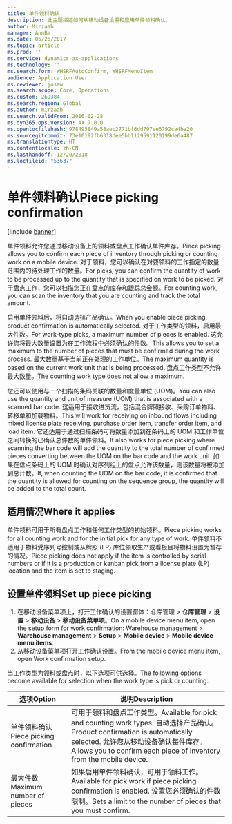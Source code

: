 ```yaml
---
title: 单件领料确认
description: 此主题描述如何从移动设备设置和应用单件领料确认。
author: Mirzaab
manager: AnnBe
ms.date: 05/26/2017
ms.topic: article
ms.prod: ''
ms.service: dynamics-ax-applications
ms.technology: ''
ms.search.form: WHSRFAutoConfirm, WHSRFMenuItem
audience: Application User
ms.reviewer: josaw
ms.search.scope: Core, Operations
ms.custom: 269384
ms.search.region: Global
ms.author: mirzaab
ms.search.validFrom: 2016-02-28
ms.dyn365.ops.version: AX 7.0.0
ms.openlocfilehash: 978495849a58aec2771bf6dd797ee6792ca4be20
ms.sourcegitcommit: 73e10192fb6318dee5bb1129591120199de6a487
ms.translationtype: HT
ms.contentlocale: zh-CN
ms.lasthandoff: 12/20/2018
ms.locfileid: "53637"
---
```

# <a name="piece-picking-confirmation"></a><span data-ttu-id="a43a9-103">单件领料确认</span><span class="sxs-lookup"><span data-stu-id="a43a9-103">Piece picking confirmation</span></span>

[!include [banner](../includes/banner.md)]

<span data-ttu-id="a43a9-104">单件领料允许您通过移动设备上的领料或盘点工作确认单件库存。</span><span class="sxs-lookup"><span data-stu-id="a43a9-104">Piece picking allows you to confirm each piece of inventory through picking or counting work on a mobile device.</span></span> <span data-ttu-id="a43a9-105">对于领料，您可以确认在对要领料的工作指定的数量范围内的待处理工作的数量。</span><span class="sxs-lookup"><span data-stu-id="a43a9-105">For picks, you can confirm the quantity of work to be processed up to the quantity that is specified on work to be picked.</span></span> <span data-ttu-id="a43a9-106">对于盘点工作，您可以扫描您正在盘点的库存和跟踪总金额。</span><span class="sxs-lookup"><span data-stu-id="a43a9-106">For counting work, you can scan the inventory that you are counting and track the total amount.</span></span>

<span data-ttu-id="a43a9-107">启用单件领料后，将自动选择产品确认。</span><span class="sxs-lookup"><span data-stu-id="a43a9-107">When you enable piece picking, product confirmation is automatically selected.</span></span> <span data-ttu-id="a43a9-108">对于工作类型的领料，启用最大件数。</span><span class="sxs-lookup"><span data-stu-id="a43a9-108">For work-type picks, a maximum number of pieces is enabled.</span></span> <span data-ttu-id="a43a9-109">这允许您将最大数量设置为在工作流程中必须确认的件数。</span><span class="sxs-lookup"><span data-stu-id="a43a9-109">This allows you to set a maximum to the number of pieces that must be confirmed during the work process.</span></span> <span data-ttu-id="a43a9-110">最大数量基于当前正在处理的工作单位。</span><span class="sxs-lookup"><span data-stu-id="a43a9-110">The maximum quantity is based on the current work unit that is being processed.</span></span> <span data-ttu-id="a43a9-111">盘点工作类型不允许最大数量。</span><span class="sxs-lookup"><span data-stu-id="a43a9-111">The counting work type does not allow a maximum.</span></span>

<span data-ttu-id="a43a9-112">您还可以使用与一个扫描的条码关联的数量和度量单位 (UOM)。</span><span class="sxs-lookup"><span data-stu-id="a43a9-112">You can also use the quantity and unit of measure (UOM) that is associated with a scanned bar code.</span></span> <span data-ttu-id="a43a9-113">这适用于接收进货流，包括混合牌照接收、采购订单物料、转移单和加载物料。</span><span class="sxs-lookup"><span data-stu-id="a43a9-113">This will work for receiving on inbound flows including mixed license plate receiving, purchase order item, transfer order item, and load item.</span></span> <span data-ttu-id="a43a9-114">它还适用于通过扫描条码可将数量添加到在条码上的 UOM 和工作单位之间转换的已确认总件数的单件领料。</span><span class="sxs-lookup"><span data-stu-id="a43a9-114">It also works for piece picking where scanning the bar code will add the quantity to the total number of confirmed pieces converting between the UOM on the bar code and the work unit.</span></span> <span data-ttu-id="a43a9-115">如果在盘点条码上的 UOM 时确认对序列组上的盘点允许该数量，则该数量将被添加到总计数。</span><span class="sxs-lookup"><span data-stu-id="a43a9-115">If, when counting the UOM on the bar code, it is confirmed that the quantity is allowed for counting on the sequence group, the quantity will be added to the total count.</span></span>

## <a name="where-it-applies"></a><span data-ttu-id="a43a9-116">适用情况</span><span class="sxs-lookup"><span data-stu-id="a43a9-116">Where it applies</span></span>

<span data-ttu-id="a43a9-117">单件领料可用于所有盘点工作和任何工作类型的初始领料。</span><span class="sxs-lookup"><span data-stu-id="a43a9-117">Piece picking works for all counting work and for the initial pick for any type of work.</span></span> <span data-ttu-id="a43a9-118">单件领料不适用于物料受序列号控制或从牌照 (LP) 库位领取生产或看板且将物料设置为暂存的情况。</span><span class="sxs-lookup"><span data-stu-id="a43a9-118">Piece picking does not apply if the item is controlled by serial numbers or if it is a production or kanban pick from a license plate (LP) location and the item is set to staging.</span></span>

## <a name="set-up-piece-picking"></a><span data-ttu-id="a43a9-119">设置单件领料</span><span class="sxs-lookup"><span data-stu-id="a43a9-119">Set up piece picking</span></span>

1.  <span data-ttu-id="a43a9-120">在移动设备菜单项上，打开工作确认的设置窗体：仓库管理 > **仓库管理** > **设置** > **移动设备** > **移动设备菜单项**。</span><span class="sxs-lookup"><span data-stu-id="a43a9-120">On a mobile device menu item, open the setup form for work confirmation: Warehouse management > **Warehouse management** > **Setup** > **Mobile device** > **Mobile device menu items**.</span></span> 
2. <span data-ttu-id="a43a9-121">从移动设备菜单项打开工作确认设置。</span><span class="sxs-lookup"><span data-stu-id="a43a9-121">From the mobile device menu item, open Work confirmation setup.</span></span>

<span data-ttu-id="a43a9-122">当工作类型为领料或盘点时，以下选项可供选择。</span><span class="sxs-lookup"><span data-stu-id="a43a9-122">The following options become available for selection when the work type is pick or counting.</span></span>


|           <span data-ttu-id="a43a9-123">选项</span><span class="sxs-lookup"><span data-stu-id="a43a9-123">Option</span></span>           |                                                                            <span data-ttu-id="a43a9-124">说明</span><span class="sxs-lookup"><span data-stu-id="a43a9-124">Description</span></span>                                                                            |
|----------------------------|-------------------------------------------------------------------------------------------------------------------------------------------------------------------|
| <span data-ttu-id="a43a9-125">单件领料确认</span><span class="sxs-lookup"><span data-stu-id="a43a9-125">Piece picking confirmation</span></span> | <span data-ttu-id="a43a9-126">可用于领料和盘点工作类型。</span><span class="sxs-lookup"><span data-stu-id="a43a9-126">Available for pick and counting work types.</span></span> <span data-ttu-id="a43a9-127">自动选择产品确认。</span><span class="sxs-lookup"><span data-stu-id="a43a9-127">Product confirmation is automatically selected.</span></span> <span data-ttu-id="a43a9-128">允许您从移动设备确认每件库存。</span><span class="sxs-lookup"><span data-stu-id="a43a9-128">Allows you to confirm each piece of inventory from the mobile device.</span></span> |
|  <span data-ttu-id="a43a9-129">最大件数</span><span class="sxs-lookup"><span data-stu-id="a43a9-129">Maximum number of pieces</span></span>  |                   <span data-ttu-id="a43a9-130">如果启用单件领料确认，可用于领料工作。</span><span class="sxs-lookup"><span data-stu-id="a43a9-130">Available for pick work if piece picking confirmation is enabled.</span></span> <span data-ttu-id="a43a9-131">设置您必须确认的件数限制。</span><span class="sxs-lookup"><span data-stu-id="a43a9-131">Sets a limit to the number of pieces that you must confirm.</span></span>                   |

